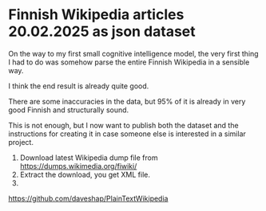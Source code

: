 # Finnish Wikipedia articles 20.02.2025 as json dataset

On the way to my first small cognitive intelligence model, the very first thing I had to do was somehow parse the entire Finnish Wikipedia in a sensible way.

I think the end result is already quite good.

There are some inaccuracies in the data, but 95% of it is already in very good Finnish and structurally sound.

This is not enough, but I now want to publish both the dataset and the instructions for creating it in case someone else is interested in a similar project.

1. Download latest Wikipedia dump file from https://dumps.wikimedia.org/fiwiki/
2. Extract the download, you get XML file.
3. 



https://github.com/daveshap/PlainTextWikipedia
